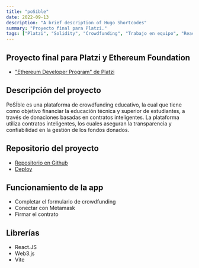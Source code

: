 ```yaml
---
title: "poSíble"
date: 2022-09-13
description: "A brief description of Hugo Shortcodes"
summary: "Proyecto final para Platzi."
tags: ["Platzi", "Solidity", "Crowdfunding", "Trabajo en equipo", "React"]
---
```


## Proyecto final para Platzi y Ethereum Foundation
- ["Ethereum Developer Program" de Platzi](https://platzi.com/blog/inicia-el-ethereum-developer-program-en-platzi/)

## Descripción del proyecto
PoSÍble es una plataforma de crowdfunding educativo, la cual que tiene como objetivo financiar la educación técnica y superior de estudiantes, a través de donaciones basadas en contratos inteligentes. La plataforma utiliza contratos inteligentes, los cuales aseguran la transparencia y confiabilidad en la gestión de los fondos donados.

## Repositorio del proyecto
- [Repositorio en Github](https://github.com/Redf0xD/poSIble)
- [Deploy](https://posible-eth.vercel.app/)

## Funcionamiento de la app
- Completar el formulario de crowdfunding
- Conectar con Metamask
- Firmar el contrato

## Librerías
- React.JS
- Web3.js
- Vite
